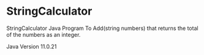 # StringCalculator
StringCalculator Java Program  To Add(string numbers) that returns the total of the numbers as an integer.

Java Version 11.0.21 
